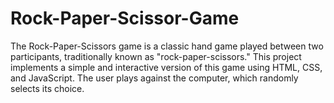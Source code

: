 # Rock-Paper-Scissor-Game
The Rock-Paper-Scissors game is a classic hand game played between two participants, traditionally known as "rock-paper-scissors." This project implements a simple and interactive version of this game using HTML, CSS, and JavaScript. The user plays against the computer, which randomly selects its choice.
